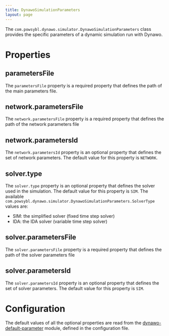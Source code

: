 ```yaml
---
title: DynawoSimulationParameters
layout: page
---
```


The `com.powsybl.dynawo.simulator.DynawoSimulationParameters` class provides the specific parameters of a dynamic simulation run with Dynawo.

# Properties

## parametersFile
The `parametersFile` property is a required property that defines the path of the main parameters file.

## network.parametersFile
The `network.parametersFile` property is a required property that defines the path of the network parameters file

## network.parametersId
The `network.parametersId` property is an optional property that defines the set of network parameters. The default value for this property is `NETWORK`.

## solver.type
The `solver.type` property is an optional property that defines the solver used in the simulation. The default value for this property is `SIM`. The available `com.powsybl.dynawo.simulator.DynawoSimulationParameters.SolverType`
values are:
- SIM: the simplified solver (fixed time step solver)
- IDA: the IDA solver (variable time step solver)

## solver.parametersFile
The `solver.parametersFile` property is a required property that defines the path of the solver parameters file

## solver.parametersId
The `solver.parametersId` property is an optional property that defines the set of solver parameters. The default value for this property is `SIM`.

# Configuration
The default values of all the optional properties are read from the [dynawo-default-parameter](../../../pages/documentation/user/configuration/dynawo-default-parameters.md)
module, defined in the configuration file.

